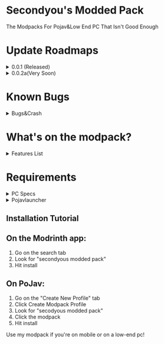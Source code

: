 # Secondyou's Modded Pack

The Modpacks For Pojav&Low End PC That Isn't Good Enough

# Update Roadmaps
<details>
<summary>0.0.1 (Released)</summary>

Current Updates&Mods

- ~~Refined&AE2 Addons~~ (Added)
- ~~Locator Compass~~ (Added)
- New Adventure&Biomes
- Jetpacks!!! Yay
- ~~Quests&Shops~~ Only Quests
- ~~New Menu's~~ Released
- <Cancelled You Need To Install Manually>

</details>


<details>
<summary>0.0.2a(Very Soon)</summary>

- Greg Tech (Its Modern One)
- Aether World
- <Removed Due To Copyright Issue>
- New Quests&Chapter
- Slient Gear (Its Good I Tried But Its Freaking Hard To Understand)
- Mine Dimensions
- RF Tools
  
</details>

# Known Bugs


<details>
<summary>Bugs&Crash</summary>

Known Bugs

- Powah Energy Cell Doesn't Connect Any Cable (Optfine problems)
- Pure Emerald Mods Pickaxe Has Broken Drop Rates Of Pure Emerald
- Problems With Solar Cell Powers Exporting
- GUI Lags

Crashes/Breaking Problems

- Xaero Minimap Random Crashes
- Solar Cell Mods Java Problems (Its Fine Now)
- Modern Ui Crash (Pojavlauncher Related Issue)

</details>



# What's on the modpack?


<details>
<summary>Features List</summary>

- Storage
- Digital Storage
- Factory
- Generators
- Backpacks
- Project E
- Small Adventure
- New Emerald Tools

</details>



# Requirements

<details>
<summary>PC Specs</summary>
Allocated RAM: <br>
Minimum: 3GB <br>
Recommended: 6GB
<br>
CPU:<br>
Minimum: Core i3-6100 Or AMD Athlon 3000G<br>
Recommended: Core i5-11400 Or AMD Ryzen 5 5000<br>

GPU:<br>
Minimum: Integrated GPU<br>
Recommended: Nvidia GeForce GTX 1080 Ti Or Radeon 6800 XT<br>
</details>


<details>
<summary>Pojavlauncher</summary>
RAM:<br>
Min: 4GB<br>
Rec: 6GB<br>

CPU:<br>
Minimum:<br>
SD 645 MT Helio G80 Or Exynos 880
Recommended:<br>
Dimensity 9300<br>

GPU<br>
Minimum: Adreno 210<br>
Recommended: ``best phone gpu`` (Not Mobile GPU < #19)

</details>

## Installation Tutorial
On the Modrinth app:
---
1. Go on the search tab
2. Look for "secondyous modded pack"
3. Hit install

On PoJav:
---
1. Go on the "Create New Profile" tab
2. Click Create Modpack Profile
3. Look for "secodyous modded pack"
4. Click the modpack
5. Hit install


Use my modpack if you're on mobile or on a low-end pc!

